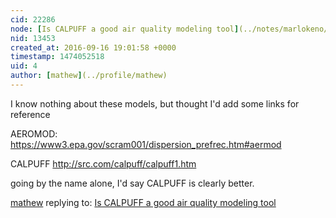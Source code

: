 ```yaml
---
cid: 22286
node: [Is CALPUFF a good air quality modeling tool](../notes/marlokeno/09-16-2016/is-calpuff-a-good-air-quality-modeling-tool)
nid: 13453
created_at: 2016-09-16 19:01:58 +0000
timestamp: 1474052518
uid: 4
author: [mathew](../profile/mathew)
---
```


I know nothing about these models, but thought I'd add some links for reference

AEROMOD:
https://www3.epa.gov/scram001/dispersion_prefrec.htm#aermod

CALPUFF
http://src.com/calpuff/calpuff1.htm

going by the name alone, I'd say CALPUFF is clearly better.

[mathew](../profile/mathew) replying to: [Is CALPUFF a good air quality modeling tool](../notes/marlokeno/09-16-2016/is-calpuff-a-good-air-quality-modeling-tool)

